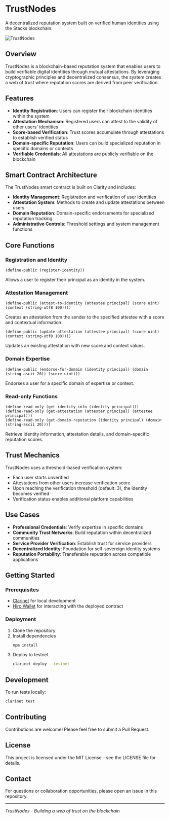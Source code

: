 # TrustNodes

A decentralized reputation system built on verified human identities using the Stacks blockchain.

![TrustNodes](https://placehold.co/600x400?text=TrustNodes)

## Overview

TrustNodes is a blockchain-based reputation system that enables users to build verifiable digital identities through mutual attestations. By leveraging cryptographic principles and decentralized consensus, the system creates a web of trust where reputation scores are derived from peer verification.

## Features

- **Identity Registration**: Users can register their blockchain identities within the system
- **Attestation Mechanism**: Registered users can attest to the validity of other users' identities
- **Score-based Verification**: Trust scores accumulate through attestations to establish verified status
- **Domain-specific Reputation**: Users can build specialized reputation in specific domains or contexts
- **Verifiable Credentials**: All attestations are publicly verifiable on the blockchain

## Smart Contract Architecture

The TrustNodes smart contract is built on Clarity and includes:

- **Identity Management**: Registration and verification of user identities
- **Attestation System**: Methods to create and update attestations between users
- **Domain Reputation**: Domain-specific endorsements for specialized reputation tracking
- **Administrative Controls**: Threshold settings and system management functions

## Core Functions

### Registration and Identity

```clarity
(define-public (register-identity))
```
Allows a user to register their principal as an identity in the system.

### Attestation Management

```clarity
(define-public (attest-to-identity (attestee principal) (score uint) (context (string-utf8 100))))
```
Creates an attestation from the sender to the specified attestee with a score and contextual information.

```clarity
(define-public (update-attestation (attestee principal) (score uint) (context (string-utf8 100))))
```
Updates an existing attestation with new score and context values.

### Domain Expertise

```clarity
(define-public (endorse-for-domain (identity principal) (domain (string-ascii 20)) (score uint)))
```
Endorses a user for a specific domain of expertise or context.

### Read-only Functions

```clarity
(define-read-only (get-identity-info (identity principal)))
(define-read-only (get-attestation (attester principal) (attestee principal)))
(define-read-only (get-domain-reputation (identity principal) (domain (string-ascii 20))))
```
Retrieve identity information, attestation details, and domain-specific reputation scores.

## Trust Mechanics

TrustNodes uses a threshold-based verification system:
- Each user starts unverified
- Attestations from other users increase verification score
- Upon reaching the verification threshold (default: 3), the identity becomes verified
- Verification status enables additional platform capabilities

## Use Cases

- **Professional Credentials**: Verify expertise in specific domains
- **Community Trust Networks**: Build reputation within decentralized communities
- **Service Provider Verification**: Establish trust for service providers
- **Decentralized Identity**: Foundation for self-sovereign identity systems
- **Reputation Portability**: Transferable reputation across compatible applications

## Getting Started

### Prerequisites

- [Clarinet](https://github.com/hirosystems/clarinet) for local development
- [Hiro Wallet](https://wallet.hiro.so/) for interacting with the deployed contract

### Deployment

1. Clone the repository
2. Install dependencies
   ```bash
   npm install
   ```
3. Deploy to testnet
   ```bash
   clarinet deploy --testnet
   ```

## Development

To run tests locally:

```bash
clarinet test
```

## Contributing

Contributions are welcome! Please feel free to submit a Pull Request.

## License

This project is licensed under the MIT License - see the LICENSE file for details.

## Contact

For questions or collaboration opportunities, please open an issue in this repository.

---

*TrustNodes - Building a web of trust on the blockchain*